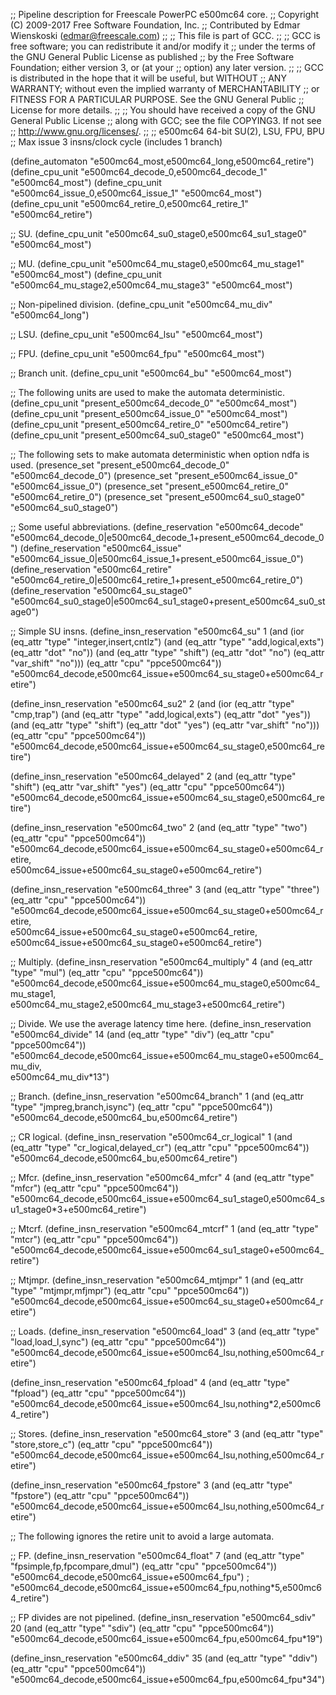 ;; Pipeline description for Freescale PowerPC e500mc64 core.
;;   Copyright (C) 2009-2017 Free Software Foundation, Inc.
;;   Contributed by Edmar Wienskoski (edmar@freescale.com)
;;
;; This file is part of GCC.
;;
;; GCC is free software; you can redistribute it and/or modify it
;; under the terms of the GNU General Public License as published
;; by the Free Software Foundation; either version 3, or (at your
;; option) any later version.
;;
;; GCC is distributed in the hope that it will be useful, but WITHOUT
;; ANY WARRANTY; without even the implied warranty of MERCHANTABILITY
;; or FITNESS FOR A PARTICULAR PURPOSE.  See the GNU General Public
;; License for more details.
;;
;; You should have received a copy of the GNU General Public License
;; along with GCC; see the file COPYING3.  If not see
;; <http://www.gnu.org/licenses/>.
;;
;; e500mc64 64-bit SU(2), LSU, FPU, BPU
;; Max issue 3 insns/clock cycle (includes 1 branch)

(define_automaton "e500mc64_most,e500mc64_long,e500mc64_retire")
(define_cpu_unit "e500mc64_decode_0,e500mc64_decode_1" "e500mc64_most")
(define_cpu_unit "e500mc64_issue_0,e500mc64_issue_1"   "e500mc64_most")
(define_cpu_unit "e500mc64_retire_0,e500mc64_retire_1" "e500mc64_retire")

;; SU.
(define_cpu_unit "e500mc64_su0_stage0,e500mc64_su1_stage0" "e500mc64_most")

;; MU.
(define_cpu_unit "e500mc64_mu_stage0,e500mc64_mu_stage1" "e500mc64_most")
(define_cpu_unit "e500mc64_mu_stage2,e500mc64_mu_stage3" "e500mc64_most")

;; Non-pipelined division.
(define_cpu_unit "e500mc64_mu_div" "e500mc64_long")

;; LSU.
(define_cpu_unit "e500mc64_lsu" "e500mc64_most")

;; FPU.
(define_cpu_unit "e500mc64_fpu" "e500mc64_most")

;; Branch unit.
(define_cpu_unit "e500mc64_bu" "e500mc64_most")

;; The following units are used to make the automata deterministic.
(define_cpu_unit "present_e500mc64_decode_0" "e500mc64_most")
(define_cpu_unit "present_e500mc64_issue_0" "e500mc64_most")
(define_cpu_unit "present_e500mc64_retire_0" "e500mc64_retire")
(define_cpu_unit "present_e500mc64_su0_stage0" "e500mc64_most")

;; The following sets to make automata deterministic when option ndfa is used.
(presence_set "present_e500mc64_decode_0" "e500mc64_decode_0")
(presence_set "present_e500mc64_issue_0" "e500mc64_issue_0")
(presence_set "present_e500mc64_retire_0" "e500mc64_retire_0")
(presence_set "present_e500mc64_su0_stage0" "e500mc64_su0_stage0")

;; Some useful abbreviations.
(define_reservation "e500mc64_decode"
    "e500mc64_decode_0|e500mc64_decode_1+present_e500mc64_decode_0")
(define_reservation "e500mc64_issue"
    "e500mc64_issue_0|e500mc64_issue_1+present_e500mc64_issue_0")
(define_reservation "e500mc64_retire"
   "e500mc64_retire_0|e500mc64_retire_1+present_e500mc64_retire_0")
(define_reservation "e500mc64_su_stage0"
   "e500mc64_su0_stage0|e500mc64_su1_stage0+present_e500mc64_su0_stage0")

;; Simple SU insns.
(define_insn_reservation "e500mc64_su" 1
  (and (ior (eq_attr "type" "integer,insert,cntlz")
	    (and (eq_attr "type" "add,logical,exts")
		 (eq_attr "dot" "no"))
	    (and (eq_attr "type" "shift")
		 (eq_attr "dot" "no")
		 (eq_attr "var_shift" "no")))
       (eq_attr "cpu" "ppce500mc64"))
  "e500mc64_decode,e500mc64_issue+e500mc64_su_stage0+e500mc64_retire")

(define_insn_reservation "e500mc64_su2" 2
  (and (ior (eq_attr "type" "cmp,trap")
	    (and (eq_attr "type" "add,logical,exts")
		 (eq_attr "dot" "yes"))
	    (and (eq_attr "type" "shift")
		 (eq_attr "dot" "yes")
		 (eq_attr "var_shift" "no")))
       (eq_attr "cpu" "ppce500mc64"))
  "e500mc64_decode,e500mc64_issue+e500mc64_su_stage0,e500mc64_retire")

(define_insn_reservation "e500mc64_delayed" 2
  (and (eq_attr "type" "shift")
       (eq_attr "var_shift" "yes")
       (eq_attr "cpu" "ppce500mc64"))
  "e500mc64_decode,e500mc64_issue+e500mc64_su_stage0,e500mc64_retire")

(define_insn_reservation "e500mc64_two" 2
  (and (eq_attr "type" "two")
       (eq_attr "cpu" "ppce500mc64"))
  "e500mc64_decode,e500mc64_issue+e500mc64_su_stage0+e500mc64_retire,\
   e500mc64_issue+e500mc64_su_stage0+e500mc64_retire")

(define_insn_reservation "e500mc64_three" 3
  (and (eq_attr "type" "three")
       (eq_attr "cpu" "ppce500mc64"))
  "e500mc64_decode,e500mc64_issue+e500mc64_su_stage0+e500mc64_retire,\
   e500mc64_issue+e500mc64_su_stage0+e500mc64_retire,\
   e500mc64_issue+e500mc64_su_stage0+e500mc64_retire")

;; Multiply.
(define_insn_reservation "e500mc64_multiply" 4
  (and (eq_attr "type" "mul")
       (eq_attr "cpu" "ppce500mc64"))
  "e500mc64_decode,e500mc64_issue+e500mc64_mu_stage0,e500mc64_mu_stage1,\
   e500mc64_mu_stage2,e500mc64_mu_stage3+e500mc64_retire")

;; Divide. We use the average latency time here.
(define_insn_reservation "e500mc64_divide" 14
  (and (eq_attr "type" "div")
       (eq_attr "cpu" "ppce500mc64"))
  "e500mc64_decode,e500mc64_issue+e500mc64_mu_stage0+e500mc64_mu_div,\
   e500mc64_mu_div*13")

;; Branch.
(define_insn_reservation "e500mc64_branch" 1
  (and (eq_attr "type" "jmpreg,branch,isync")
       (eq_attr "cpu" "ppce500mc64"))
  "e500mc64_decode,e500mc64_bu,e500mc64_retire")

;; CR logical.
(define_insn_reservation "e500mc64_cr_logical" 1
  (and (eq_attr "type" "cr_logical,delayed_cr")
       (eq_attr "cpu" "ppce500mc64"))
  "e500mc64_decode,e500mc64_bu,e500mc64_retire")

;; Mfcr.
(define_insn_reservation "e500mc64_mfcr" 4
  (and (eq_attr "type" "mfcr")
       (eq_attr "cpu" "ppce500mc64"))
  "e500mc64_decode,e500mc64_issue+e500mc64_su1_stage0,e500mc64_su1_stage0*3+e500mc64_retire")

;; Mtcrf.
(define_insn_reservation "e500mc64_mtcrf" 1
  (and (eq_attr "type" "mtcr")
       (eq_attr "cpu" "ppce500mc64"))
  "e500mc64_decode,e500mc64_issue+e500mc64_su1_stage0+e500mc64_retire")

;; Mtjmpr.
(define_insn_reservation "e500mc64_mtjmpr" 1
  (and (eq_attr "type" "mtjmpr,mfjmpr")
       (eq_attr "cpu" "ppce500mc64"))
  "e500mc64_decode,e500mc64_issue+e500mc64_su_stage0+e500mc64_retire")

;; Loads.
(define_insn_reservation "e500mc64_load" 3
  (and (eq_attr "type" "load,load_l,sync")
       (eq_attr "cpu" "ppce500mc64"))
  "e500mc64_decode,e500mc64_issue+e500mc64_lsu,nothing,e500mc64_retire")

(define_insn_reservation "e500mc64_fpload" 4
  (and (eq_attr "type" "fpload")
       (eq_attr "cpu" "ppce500mc64"))
  "e500mc64_decode,e500mc64_issue+e500mc64_lsu,nothing*2,e500mc64_retire")

;; Stores.
(define_insn_reservation "e500mc64_store" 3
  (and (eq_attr "type" "store,store_c")
       (eq_attr "cpu" "ppce500mc64"))
  "e500mc64_decode,e500mc64_issue+e500mc64_lsu,nothing,e500mc64_retire")

(define_insn_reservation "e500mc64_fpstore" 3
  (and (eq_attr "type" "fpstore")
       (eq_attr "cpu" "ppce500mc64"))
  "e500mc64_decode,e500mc64_issue+e500mc64_lsu,nothing,e500mc64_retire")

;; The following ignores the retire unit to avoid a large automata.

;; FP.
(define_insn_reservation "e500mc64_float" 7
  (and (eq_attr "type" "fpsimple,fp,fpcompare,dmul")
       (eq_attr "cpu" "ppce500mc64"))
  "e500mc64_decode,e500mc64_issue+e500mc64_fpu")
; "e500mc64_decode,e500mc64_issue+e500mc64_fpu,nothing*5,e500mc64_retire")

;; FP divides are not pipelined.
(define_insn_reservation "e500mc64_sdiv" 20
  (and (eq_attr "type" "sdiv")
       (eq_attr "cpu" "ppce500mc64"))
  "e500mc64_decode,e500mc64_issue+e500mc64_fpu,e500mc64_fpu*19")

(define_insn_reservation "e500mc64_ddiv" 35
  (and (eq_attr "type" "ddiv")
       (eq_attr "cpu" "ppce500mc64"))
  "e500mc64_decode,e500mc64_issue+e500mc64_fpu,e500mc64_fpu*34")
